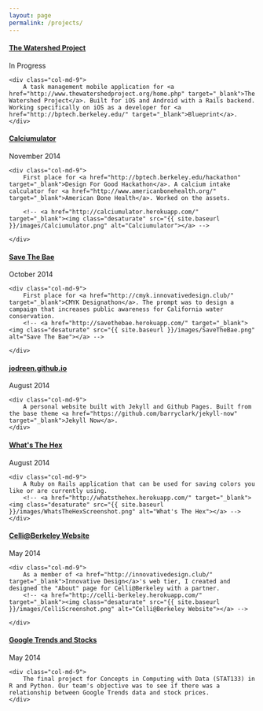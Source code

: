 ```yaml
---
layout: page
permalink: /projects/
---
```


<div class="row">
    <div class="col-md-3">
        <h4><a href="http://github.com/calblueprint/watershed">The Watershed Project</a></h4>
        In Progress
    </div>

    <div class="col-md-9">
        A task management mobile application for <a href="http://www.thewatershedproject.org/home.php" target="_blank">The Watershed Project</a>. Built for iOS and Android with a Rails backend. Working specifically on iOS as a developer for <a href="http://bptech.berkeley.edu/" target="_blank">Blueprint</a>.
    </div>

</div>


<div class="row">
    <div class="col-md-3 yearfour">
        <h4><a href="https://calciumulator.herokuapp.com/">Calciumulator</a></h4>
        November 2014
    </div>

    <div class="col-md-9">
        First place for <a href="http://bptech.berkeley.edu/hackathon" target="_blank">Design For Good Hackathon</a>. A calcium intake calculator for <a href="http://www.americanbonehealth.org/" target="_blank">American Bone Health</a>. Worked on the assets.

        <!-- <a href="http://calciumulator.herokuapp.com/" target="_blank"><img class="desaturate" src="{{ site.baseurl }}/images/Calciumulator.png" alt="Calciumulator"></a> -->

    </div>
</div>

<div class="row">
    <div class="col-md-3">
        <h4><a href="http://savethebae.herokuapp.com/">Save The Bae</a></h4>
        October 2014
    </div>

    <div class="col-md-9">
        First place for <a href="http://cmyk.innovativedesign.club/" target="_blank">CMYK Designathon</a>. The prompt was to design a campaign that increases public awareness for California water conservation.
        <!-- <a href="http://savethebae.herokuapp.com/" target="_blank"><img class="desaturate" src="{{ site.baseurl }}/images/SaveTheBae.png" alt="Save The Bae"></a> -->

    </div>
</div>

<div class="row">
    <div class="col-md-3">
        <h4><a href="http://jodreen.github.io">jodreen.github.io</a></h4>
        August 2014
    </div>

    <div class="col-md-9">
        A personal website built with Jekyll and Github Pages. Built from the base theme <a href="https://github.com/barryclark/jekyll-now" target="_blank">Jekyll Now</a>.
    </div>
</div>

<div class="row">
    <div class="col-md-3">
        <h4><a href="http://whatsthehex.herokuapp.com" target="_blank">What's The Hex</a></h4>
        August 2014
    </div>

    <div class="col-md-9">
        A Ruby on Rails application that can be used for saving colors you like or are currently using.
        <!-- <a href="http://whatsthehex.herokuapp.com/" target="_blank"><img class="desaturate" src="{{ site.baseurl }}/images/WhatsTheHexScreenshot.png" alt="What's The Hex"></a> -->
    </div>
</div>

<div class="row">
    <div class="col-md-3">
        <h4><a href="http://celli-berkeley.herokuapp.com/" target="_blank">Celli@Berkeley Website</a>
        </h4>
        May 2014
    </div>

    <div class="col-md-9">
        As a member of <a href="http://innovativedesign.club/" target="_blank">Innovative Design</a>'s web tier, I created and designed the "About" page for Celli@Berkeley with a partner.
        <!-- <a href="http://celli-berkeley.herokuapp.com/" target="_blank"><img class="desaturate" src="{{ site.baseurl }}/images/CelliScreenshot.png" alt="Celli@Berkeley Website"></a> -->

    </div>
</div>

<div data-sr class="row">
    <div class="col-md-3">
        <h4><a href="http://jodreen.github.io/googletrends-stocks/" target="_blank">Google Trends and Stocks</a></h4>
        May 2014
    </div>

    <div class="col-md-9">
        The final project for Concepts in Computing with Data (STAT133) in R and Python. Our team's objective was to see if there was a relationship between Google Trends data and stock prices.
    </div>
</div>
